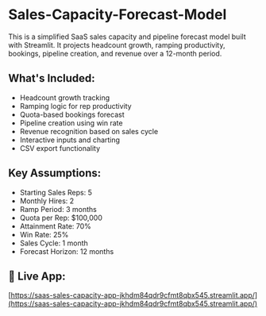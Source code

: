 # Sales-Capacity-Forecast-Model  
This is a simplified SaaS sales capacity and pipeline forecast model built with Streamlit. It projects headcount growth, ramping productivity, bookings, pipeline creation, and revenue over a 12-month period.

## What's Included:
- Headcount growth tracking
- Ramping logic for rep productivity
- Quota-based bookings forecast
- Pipeline creation using win rate
- Revenue recognition based on sales cycle
- Interactive inputs and charting
- CSV export functionality

## Key Assumptions:
- Starting Sales Reps: 5  
- Monthly Hires: 2  
- Ramp Period: 3 months  
- Quota per Rep: $100,000  
- Attainment Rate: 70%  
- Win Rate: 25%  
- Sales Cycle: 1 month  
- Forecast Horizon: 12 months  

## 🔗 Live App:
[https://saas-sales-capacity-app-jkhdm84qdr9cfmt8qbx545.streamlit.app/](https://saas-sales-capacity-app-jkhdm84qdr9cfmt8qbx545.streamlit.app/)
